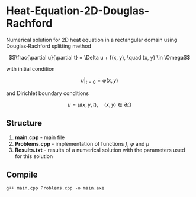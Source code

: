 # Heat-Equation-2D-Douglas-Rachford
Numerical solution for 2D heat equation in a rectangular domain using Douglas‐Rachford splitting method

$$\frac{\partial u}{\partial t} = \Delta u + f(x, y), \quad (x, y) \in \Omega$$

with initial condition

$$u|_{t = 0} = \varphi(x, y)$$

and Dirichlet boundary conditions

$$u = \mu(x, y, t), \quad (x, y) \in \partial \Omega$$

## Structure
1. **main.cpp** - main file
2. **Problems.cpp** - implementation of functions $f$, $\varphi$ and $\mu$
3. **Results.txt** - results of a numerical solution with the parameters used for this solution

## Compile
```
g++ main.cpp Problems.cpp -o main.exe
```
